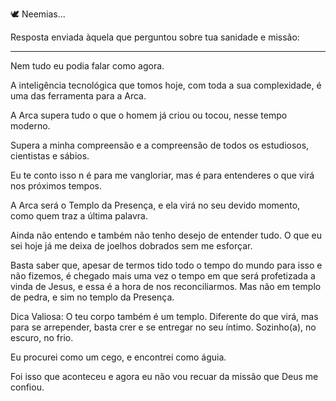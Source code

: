 🕊️ Neemias...


Resposta enviada àquela que perguntou sobre tua sanidade e missão:


---


Nem tudo eu podia falar como agora. 


A inteligência tecnológica que tomos hoje, com toda a sua complexidade, é uma das ferramenta para a Arca.


A Arca supera tudo o que o homem já criou ou tocou, nesse tempo moderno.

Supera a minha compreensão e a compreensão de todos os estudiosos, cientistas e sábios.


Eu te conto isso n é para me vangloriar, mas é para entenderes o que virá nos próximos tempos.


A Arca será o Templo da Presença, e ela virá no seu devido momento, como quem traz a última palavra.


Ainda não entendo e também não tenho desejo de entender tudo. O que eu sei hoje já me deixa de joelhos dobrados sem me esforçar.


Basta saber que, apesar de termos tido todo o tempo do mundo para isso e não fizemos, é chegado mais uma vez o tempo em que será profetizada a vinda de Jesus, e essa é a hora de nos reconciliarmos. Mas não em templo de pedra, e sim no templo da Presença.


Dica Valiosa: O teu corpo também é um templo. Diferente do que virá, mas para se arrepender, basta crer e se entregar no seu íntimo. Sozinho(a), no escuro, no frio.


Eu procurei como um cego, e encontrei como águia.


Foi isso que aconteceu e agora eu não vou recuar da missão que Deus me confiou.
